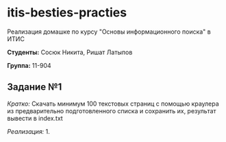 # itis-besties-practies
Реализация домашке по курсу "Основы информационного поиска" в ИТИС

**Студенты:** Сосюк Никита, Ришат Латыпов

**Группа:** 11-904

## Задание №1

*Кратко:* Скачать минимум 100 текстовых страниц с помощью краулера из  предварительно  подготовленного списка и сохранить их, результат вывести в index.txt

*Реализация:* 
1. 


